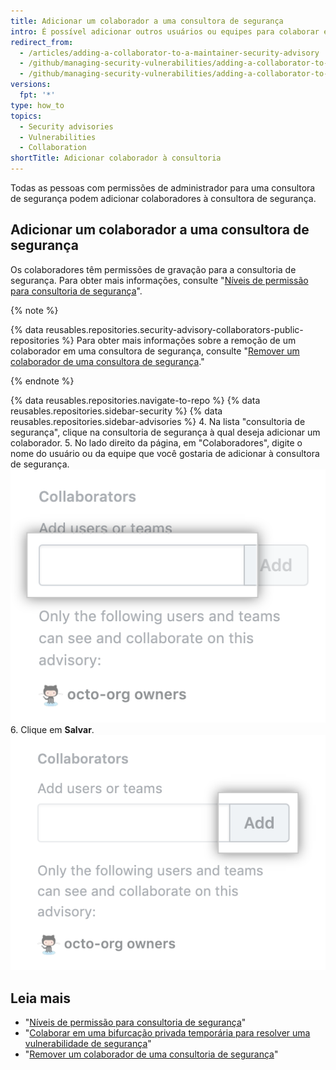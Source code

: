 ```yaml
---
title: Adicionar um colaborador a uma consultora de segurança
intro: É possível adicionar outros usuários ou equipes para colaborar em uma consultoria de segurança com você.
redirect_from:
  - /articles/adding-a-collaborator-to-a-maintainer-security-advisory
  - /github/managing-security-vulnerabilities/adding-a-collaborator-to-a-maintainer-security-advisory
  - /github/managing-security-vulnerabilities/adding-a-collaborator-to-a-security-advisory
versions:
  fpt: '*'
type: how_to
topics:
  - Security advisories
  - Vulnerabilities
  - Collaboration
shortTitle: Adicionar colaborador à consultoria
---
```


Todas as pessoas com permissões de administrador para uma consultora de segurança podem adicionar colaboradores à consultora de segurança.

## Adicionar um colaborador a uma consultora de segurança

Os colaboradores têm permissões de gravação para a consultoria de segurança. Para obter mais informações, consulte "[Níveis de permissão para consultoria de segurança](/github/managing-security-vulnerabilities/permission-levels-for-security-advisories)".

{% note %}

{% data reusables.repositories.security-advisory-collaborators-public-repositories %} Para obter mais informações sobre a remoção de um colaborador em uma consultora de segurança, consulte "[Remover um colaborador de uma consultora de segurança](/github/managing-security-vulnerabilities/removing-a-collaborator-from-a-security-advisory)."

{% endnote %}

{% data reusables.repositories.navigate-to-repo %}
{% data reusables.repositories.sidebar-security %}
{% data reusables.repositories.sidebar-advisories %}
4. Na lista "consultoria de segurança", clique na consultoria de segurança à qual deseja adicionar um colaborador.
5. No lado direito da página, em "Colaboradores", digite o nome do usuário ou da equipe que você gostaria de adicionar à consultora de segurança. ![Campo para digitar nome de usuário ou equipe](/assets/images/help/security/add-collaborator-field.png)
6. Clique em **Salvar**. ![Botão Add (Adicionar)](/assets/images/help/security/security-advisory-add-collaborator-button.png)

## Leia mais

- "[Níveis de permissão para consultoria de segurança](/github/managing-security-vulnerabilities/permission-levels-for-security-advisories)"
- "[Colaborar em uma bifurcação privada temporária para resolver uma vulnerabilidade de segurança](/github/managing-security-vulnerabilities/collaborating-in-a-temporary-private-fork-to-resolve-a-security-vulnerability)"
- "[Remover um colaborador de uma consultoria de segurança](/github/managing-security-vulnerabilities/removing-a-collaborator-from-a-security-advisory)"
